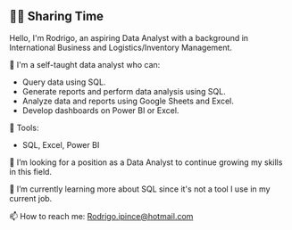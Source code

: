 ## 😶‍🌫️ Sharing Time

Hello, I'm Rodrigo, an aspiring Data Analyst with a background in International Business and Logistics/Inventory Management.

🫡  I'm a self-taught data analyst who can:

- Query data using SQL.
- Generate reports and perform data analysis using SQL.
- Analyze data and reports using Google Sheets and Excel.
- Develop dashboards on Power BI or Excel.


🔨  Tools:

- SQL, Excel, Power BI



🔭  I’m looking for a position as a Data Analyst to continue growing my skills in this field.

🌱  I’m currently learning more about SQL since it's not a tool I use in my current job.

📫  How to reach me: Rodrigo.ipince@hotmail.com

<!--
**Memesls/Memesls** is a ✨ _special_ ✨ repository because its `README.md` (this file) appears on your GitHub profile.

Here are some ideas to get you started:

- 🔭 I’m currently working on ...
- 🌱 I’m currently learning ...
- 👯 I’m looking to collaborate on ...
- 🤔 I’m looking for help with ...
- 💬 Ask me about ...
- 📫 How to reach me: ...
- 😄 Pronouns: ...
- ⚡ Fun fact: ...
-->
